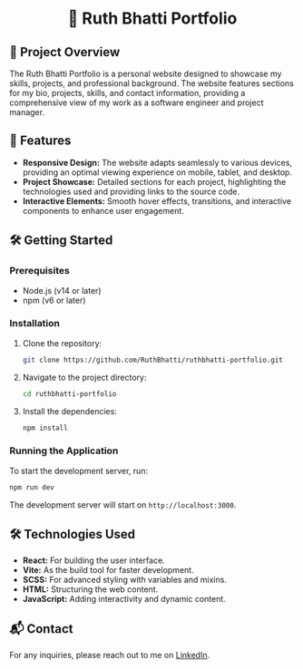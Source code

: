 <div align="center">
  <h1>💼 Ruth Bhatti Portfolio</h1>
</div>

## 📖 Project Overview

The Ruth Bhatti Portfolio is a personal website designed to showcase my skills, projects, and professional background. The website features sections for my bio, projects, skills, and contact information, providing a comprehensive view of my work as a software engineer and project manager.

## 🚀 Features

- **Responsive Design:** The website adapts seamlessly to various devices, providing an optimal viewing experience on mobile, tablet, and desktop.
- **Project Showcase:** Detailed sections for each project, highlighting the technologies used and providing links to the source code.
- **Interactive Elements:** Smooth hover effects, transitions, and interactive components to enhance user engagement.

## 🛠️ Getting Started

### Prerequisites

- Node.js (v14 or later)
- npm (v6 or later)

### Installation

1. Clone the repository:
   ```bash
   git clone https://github.com/RuthBhatti/ruthbhatti-portfolio.git
   ```
2. Navigate to the project directory:
   ```bash
   cd ruthbhatti-portfolio
   ```
3. Install the dependencies:
   ```bash
   npm install
   ```

### Running the Application

To start the development server, run:
```bash
npm run dev
```
The development server will start on `http://localhost:3000`.

## 🛠️ Technologies Used

- **React:** For building the user interface.
- **Vite:** As the build tool for faster development.
- **SCSS:** For advanced styling with variables and mixins.
- **HTML:** Structuring the web content.
- **JavaScript:** Adding interactivity and dynamic content.

## 📬 Contact

For any inquiries, please reach out to me on [LinkedIn](https://www.linkedin.com/in/ruth-bhatti/).
